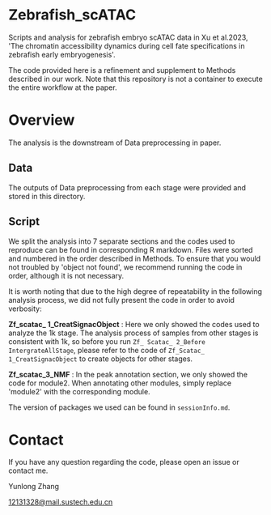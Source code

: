 # Zebrafish_scATAC
Scripts and analysis for zebrafish embryo scATAC data in Xu et al.2023, 'The chromatin accessibility dynamics during cell fate specifications in zebrafish early embryogenesis'.

The code provided here is a refinement and supplement to Methods described in our work. Note that this repository is not a container to execute the entire workflow at the paper.

# Overview
The analysis is the downstream of Data preprocessing in paper.

## Data
The outputs of Data preprocessing from each stage were provided and stored in this directory.

## Script
We split the analysis into 7 separate sections and the codes used to reproduce can be found in corresponding R markdown. Files were sorted and numbered in the order described in Methods. To ensure that you would not troubled by 'object not found', we recommend running the code in order, although it is not necessary.

It is worth noting that due to the high degree of repeatability in the following analysis process, we did not fully present the code in order to avoid verbosity:

**Zf_scatac_ 1_CreatSignacObject** :  Here we only showed the codes used to analyze the 1k stage. The analysis process of samples from other stages is consistent with 1k, so before you run `Zf_ Scatac_ 2_Before IntergrateAllStage`, please refer to the code of `Zf_Scatac_ 1_CreatSignacObject`  to create objects for other stages.

**Zf_scatac_3_NMF** : In the peak annotation section, we only showed the code for module2. When annotating other modules, simply replace 'module2' with the corresponding module.

The version of packages we used can be found in `sessionInfo.md`.

# Contact
If you have any question regarding the code, please open an issue or contact me.

Yunlong Zhang

12131328@mail.sustech.edu.cn
